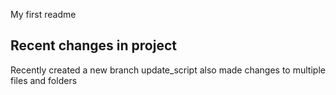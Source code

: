 My first readme

## Recent changes in project

Recently created a new branch update_script
also made changes to multiple files and folders
